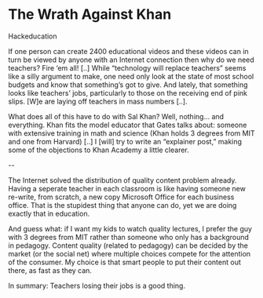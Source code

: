 # The Wrath Against Khan

Hackeducation

If one person can create 2400 educational videos and these videos can in turn be viewed by anyone with an Internet connection then why do we need teachers? Fire ‘em all! [..] While “technology will replace teachers” seems like a silly argument to make, one need only look at the state of most school budgets and know that something’s got to give. And lately, that something looks like teachers’ jobs, particularly to those on the receiving end of pink slips. [W]e are laying off teachers in mass numbers [..].

What does all of this have to do with Sal Khan? Well, nothing… and everything. Khan fits the model educator that Gates talks about: someone with extensive training in math and science (Khan holds 3 degrees from MIT and one from Harvard) [..] I [will] try to write an “explainer post,” making some of the objections to Khan Academy a little clearer.

--

The Internet solved the distribution of quality content problem already. Having a seperate teacher in each classroom is like having someone new re-write, from scratch, a new copy Microsoft Office for each business office. That is the stupidest thing that anyone can do, yet we are doing exactly that in education.

And guess what: if I want my kids to watch quality lectures, I prefer the guy with 3 degrees from MIT rather than someone who only has a background in pedagogy. Content quality (related to pedagogy) can be decided by the market (or the social net) where multiple choices compete for the attention of the consumer. My choice is that smart people to put their content out there, as fast as they can.

In summary: Teachers losing their jobs is a good thing.
